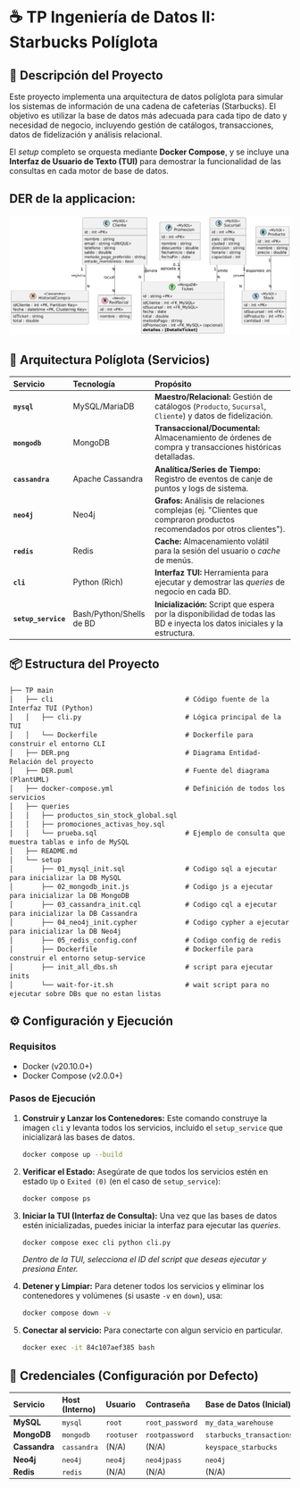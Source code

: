 # ☕ TP Ingeniería de Datos II: Starbucks Políglota

## 📝 Descripción del Proyecto

Este proyecto implementa una arquitectura de datos políglota para simular los sistemas de información de una cadena de cafeterías (Starbucks). El objetivo es utilizar la base de datos más adecuada para cada tipo de dato y necesidad de negocio, incluyendo gestión de catálogos, transacciones, datos de fidelización y análisis relacional.

El *setup* completo se orquesta mediante **Docker Compose**, y se incluye una **Interfaz de Usuario de Texto (TUI)** para demostrar la funcionalidad de las consultas en cada motor de base de datos.

## DER de la applicacion:
![Texto alternativo para la imagen](DER.png)

## 🚀 Arquitectura Políglota (Servicios)

| Servicio | Tecnología | Propósito |
| :--- | :--- | :--- |
| **`mysql`** | MySQL/MariaDB | **Maestro/Relacional:** Gestión de catálogos (`Producto`, `Sucursal`, `Cliente`) y datos de fidelización. |
| **`mongodb`** | MongoDB | **Transaccional/Documental:** Almacenamiento de órdenes de compra y transacciones históricas detalladas. |
| **`cassandra`** | Apache Cassandra | **Analítica/Series de Tiempo:** Registro de eventos de canje de puntos y logs de sistema. |
| **`neo4j`** | Neo4j | **Grafos:** Análisis de relaciones complejas (ej. "Clientes que compraron productos recomendados por otros clientes"). |
| **`redis`** | Redis | **Cache:** Almacenamiento volátil para la sesión del usuario o *cache* de menús. |
| **`cli`** | Python (Rich) | **Interfaz TUI:** Herramienta para ejecutar y demostrar las *queries* de negocio en cada BD. |
| **`setup_service`** | Bash/Python/Shells de BD | **Inicialización:** Script que espera por la disponibilidad de todas las BD e inyecta los datos iniciales y la estructura. |

## 📦 Estructura del Proyecto

```
├── TP main
│   ├── cli                                 # Código fuente de la Interfaz TUI (Python)
│   │   ├── cli.py                          # Lógica principal de la TUI
│   │   └── Dockerfile                      # Dockerfile para construir el entorno CLI
│   ├── DER.png                             # Diagrama Entidad-Relación del proyecto
│   ├── DER.puml                            # Fuente del diagrama (PlantUML)
│   ├── docker-compose.yml                  # Definición de todos los servicios
│   ├── queries
│   │   ├── productos_sin_stock_global.sql
│   │   ├── promociones_activas_hoy.sql
│   │   └── prueba.sql                      # Ejemplo de consulta que muestra tablas e info de MySQL
│   ├── README.md
│   └── setup
│       ├── 01_mysql_init.sql               # Codigo sql a ejecutar para inicializar la DB MySQL
│       ├── 02_mongodb_init.js              # Codigo js a ejecutar para inicializar la DB MongoDB
│       ├── 03_cassandra_init.cql           # Codigo cql a ejecutar para inicializar la DB Cassandra
│       ├── 04_neo4j_init.cypher            # Codigo cypher a ejecutar para inicializar la DB Neo4j
│       ├── 05_redis_config.conf            # Codigo config de redis
│       ├── Dockerfile                      # Dockerfile para construir el entorno setup-service
│       ├── init_all_dbs.sh                 # script para ejecutar inits
│       └── wait-for-it.sh                  # wait script para no ejecutar sobre DBs que no estan listas
```

## ⚙️ Configuración y Ejecución

### Requisitos

  * Docker (v20.10.0+)
  * Docker Compose (v2.0.0+)

### Pasos de Ejecución

1.  **Construir y Lanzar los Contenedores:**
    Este comando construye la imagen `cli` y levanta todos los servicios, incluido el `setup_service` que inicializará las bases de datos.

    ```bash
    docker compose up --build
    ```

2.  **Verificar el Estado:**
    Asegúrate de que todos los servicios estén en estado `Up` o `Exited (0)` (en el caso de `setup_service`):

    ```bash
    docker compose ps
    ```

3.  **Iniciar la TUI (Interfaz de Consulta):**
    Una vez que las bases de datos estén inicializadas, puedes iniciar la interfaz para ejecutar las *queries*.

    ```bash
    docker compose exec cli python cli.py
    ```

    *Dentro de la TUI, selecciona el ID del script que deseas ejecutar y presiona Enter.*

4.  **Detener y Limpiar:**
    Para detener todos los servicios y eliminar los contenedores y volúmenes (si usaste `-v` en `down`), usa:

    ```bash
    docker compose down -v
    ```
5. **Conectar al servicio:**
    Para conectarte con algun servicio en particular.
    ```bash
    docker exec -it 84c107aef385 bash
    ```

## 🔑 Credenciales (Configuración por Defecto)

| Servicio | Host (Interno) | Usuario | Contraseña | Base de Datos (Inicial) | Puerto (Local) |
| :--- | :--- | :--- | :--- | :--- | :--- |
| **MySQL** | `mysql` | `root` | `root_password` | `my_data_warehouse` | `3306` |
| **MongoDB** | `mongodb` | `rootuser` | `rootpassword` | `starbucks_transactions` | `27017` |
| **Cassandra** | `cassandra` | (N/A) | (N/A) | `keyspace_starbucks` | `9042` |
| **Neo4j** | `neo4j` | `neo4j` | `neo4jpass` | `neo4j` | `7687` |
| **Redis** | `redis` | (N/A) | (N/A) | (N/A) | `6379` |